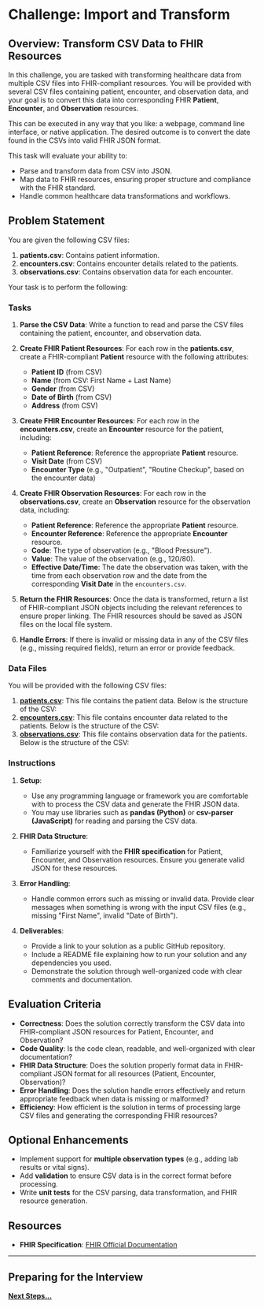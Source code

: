 # Challenge: Import and Transform

## Overview: Transform CSV Data to FHIR Resources

In this challenge, you are tasked with transforming healthcare data from multiple CSV files into FHIR-compliant resources. You will be provided with several CSV files containing patient, encounter, and observation data, and your goal is to convert this data into corresponding FHIR **Patient**, **Encounter**, and **Observation** resources.

This can be executed in any way that you like: a webpage, command line interface, or native application. The desired outcome is to convert the date found in the CSVs into valid FHIR JSON format.

This task will evaluate your ability to:

- Parse and transform data from CSV into JSON.
- Map data to FHIR resources, ensuring proper structure and compliance with the FHIR standard.
- Handle common healthcare data transformations and workflows.

## Problem Statement

You are given the following CSV files:

1. **patients.csv**: Contains patient information.
2. **encounters.csv**: Contains encounter details related to the patients.
3. **observations.csv**: Contains observation data for each encounter.

Your task is to perform the following:

### Tasks

1. **Parse the CSV Data**: Write a function to read and parse the CSV files containing the patient, encounter, and observation data.

2. **Create FHIR Patient Resources**: For each row in the **patients.csv**, create a FHIR-compliant **Patient** resource with the following attributes:

   - **Patient ID** (from CSV)
   - **Name** (from CSV: First Name + Last Name)
   - **Gender** (from CSV)
   - **Date of Birth** (from CSV)
   - **Address** (from CSV)

3. **Create FHIR Encounter Resources**: For each row in the **encounters.csv**, create an **Encounter** resource for the patient, including:

   - **Patient Reference**: Reference the appropriate **Patient** resource.
   - **Visit Date** (from CSV)
   - **Encounter Type** (e.g., "Outpatient", "Routine Checkup", based on the encounter data)

4. **Create FHIR Observation Resources**: For each row in the **observations.csv**, create an **Observation** resource for the observation data, including:

   - **Patient Reference**: Reference the appropriate **Patient** resource.
   - **Encounter Reference**: Reference the appropriate **Encounter** resource.
   - **Code**: The type of observation (e.g., "Blood Pressure").
   - **Value**: The value of the observation (e.g., 120/80).
   - **Effective Date/Time**: The date the observation was taken, with the time from each observation row and the date from the corresponding **Visit Date** in the `encounters.csv`.

5. **Return the FHIR Resources**: Once the data is transformed, return a list of FHIR-compliant JSON objects including the relevant references to ensure proper linking. The FHIR resources should be saved as JSON files on the local file system.

6. **Handle Errors**: If there is invalid or missing data in any of the CSV files (e.g., missing required fields), return an error or provide feedback.

### Data Files

You will be provided with the following CSV files:

1. **[patients.csv](patients.csv)**:
   This file contains the patient data. Below is the structure of the CSV:
2. **[encounters.csv](encounters.csv)**:
   This file contains encounter data related to the patients. Below is the structure of the CSV:
3. **[observations.csv](observations.csv)**:
   This file contains observation data for the patients. Below is the structure of the CSV:

### Instructions

1. **Setup**:

   - Use any programming language or framework you are comfortable with to process the CSV data and generate the FHIR JSON data.
   - You may use libraries such as **pandas (Python)** or **csv-parser (JavaScript)** for reading and parsing the CSV data.

2. **FHIR Data Structure**:

   - Familiarize yourself with the **FHIR specification** for Patient, Encounter, and Observation resources. Ensure you generate valid JSON for these resources.

3. **Error Handling**:

   - Handle common errors such as missing or invalid data. Provide clear messages when something is wrong with the input CSV files (e.g., missing "First Name", invalid "Date of Birth").

4. **Deliverables**:

   - Provide a link to your solution as a public GitHub repository.
   - Include a README file explaining how to run your solution and any dependencies you used.
   - Demonstrate the solution through well-organized code with clear comments and documentation.

## Evaluation Criteria

- **Correctness**: Does the solution correctly transform the CSV data into FHIR-compliant JSON resources for Patient, Encounter, and Observation?
- **Code Quality**: Is the code clean, readable, and well-organized with clear documentation?
- **FHIR Data Structure**: Does the solution properly format data in FHIR-compliant JSON format for all resources (Patient, Encounter, Observation)?
- **Error Handling**: Does the solution handle errors effectively and return appropriate feedback when data is missing or malformed?
- **Efficiency**: How efficient is the solution in terms of processing large CSV files and generating the corresponding FHIR resources?

## Optional Enhancements

- Implement support for **multiple observation types** (e.g., adding lab results or vital signs).
- Add **validation** to ensure CSV data is in the correct format before processing.
- Write **unit tests** for the CSV parsing, data transformation, and FHIR resource generation.

## Resources

- **FHIR Specification**: [FHIR Official Documentation](https://www.hl7.org/fhir/)

---

## Preparing for the Interview

**[Next Steps...](../../next-steps-real-time.md)**
